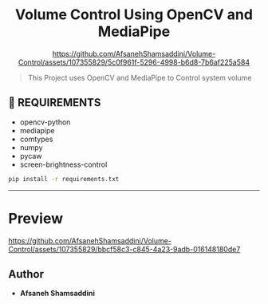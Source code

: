 <div align="center">
  <h1> Volume Control Using OpenCV and MediaPipe</h1>

https://github.com/AfsanehShamsaddini/Volume-Control/assets/107355829/5c0f961f-5296-4998-b6d8-7b6af225a584


  
 </div>

> This Project uses OpenCV and MediaPipe to Control system volume 

## 💾 REQUIREMENTS
+ opencv-python
+ mediapipe
+ comtypes
+ numpy
+ pycaw
+ screen-brightness-control

```bash
pip install -r requirements.txt
```
***

# Preview


https://github.com/AfsanehShamsaddini/Volume-Control/assets/107355829/bbcf58c3-c845-4a23-9adb-016148180de7




## Author
* **Afsaneh Shamsaddini**
